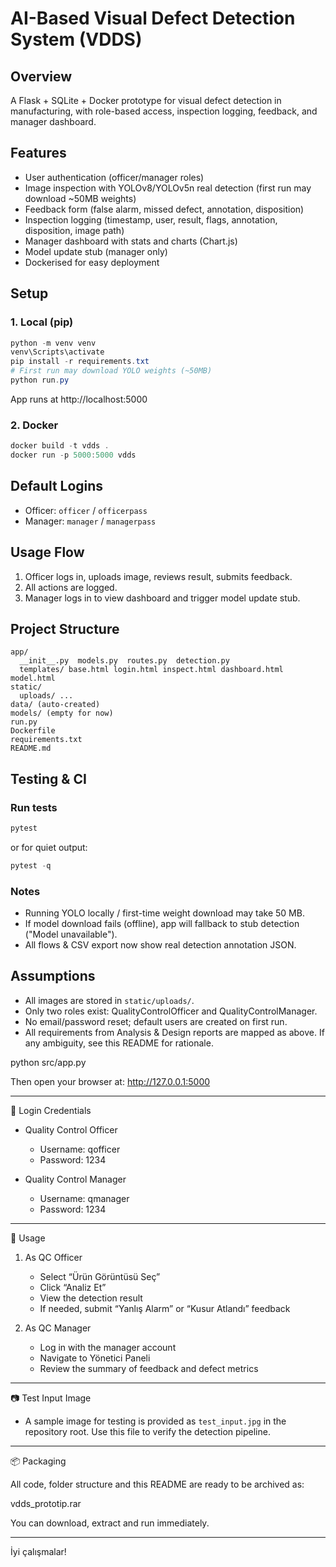 # AI-Based Visual Defect Detection System (VDDS)

## Overview
A Flask + SQLite + Docker prototype for visual defect detection in manufacturing, with role-based access, inspection logging, feedback, and manager dashboard. 

## Features
- User authentication (officer/manager roles)
- Image inspection with YOLOv8/YOLOv5n real detection (first run may download ~50MB weights)
- Feedback form (false alarm, missed defect, annotation, disposition)
- Inspection logging (timestamp, user, result, flags, annotation, disposition, image path)
- Manager dashboard with stats and charts (Chart.js)
- Model update stub (manager only)
- Dockerised for easy deployment

## Setup

### 1. Local (pip)
```powershell
python -m venv venv
venv\Scripts\activate
pip install -r requirements.txt
# First run may download YOLO weights (~50MB)
python run.py
```
App runs at http://localhost:5000

### 2. Docker
```powershell
docker build -t vdds .
docker run -p 5000:5000 vdds
```

## Default Logins
- Officer: `officer` / `officerpass`
- Manager: `manager` / `managerpass`

## Usage Flow
1. Officer logs in, uploads image, reviews result, submits feedback.
2. All actions are logged.
3. Manager logs in to view dashboard and trigger model update stub.

## Project Structure
```
app/
  __init__.py  models.py  routes.py  detection.py
  templates/ base.html login.html inspect.html dashboard.html model.html
static/
  uploads/ ...
data/ (auto-created)
models/ (empty for now)
run.py
Dockerfile
requirements.txt
README.md
```

## Testing & CI

### Run tests
```powershell
pytest
```
or for quiet output:
```powershell
pytest -q
```

### Notes
- Running YOLO locally / first-time weight download may take 50 MB.
- If model download fails (offline), app will fallback to stub detection ("Model unavailable").
- All flows & CSV export now show real detection annotation JSON.

## Assumptions
- All images are stored in `static/uploads/`.
- Only two roles exist: QualityControlOfficer and QualityControlManager.
- No email/password reset; default users are created on first run.
- All requirements from Analysis & Design reports are mapped as above. If any ambiguity, see this README for rationale.

python src/app.py

Then open your browser at:
http://127.0.0.1:5000

---

🔐 Login Credentials

- Quality Control Officer
  - Username: qofficer
  - Password: 1234

- Quality Control Manager
  - Username: qmanager
  - Password: 1234

---

🚀 Usage

1. As QC Officer
   - Select “Ürün Görüntüsü Seç”
   - Click “Analiz Et”
   - View the detection result
   - If needed, submit “Yanlış Alarm” or “Kusur Atlandı” feedback

2. As QC Manager
   - Log in with the manager account
   - Navigate to Yönetici Paneli
   - Review the summary of feedback and defect metrics

---

📷 Test Input Image

- A sample image for testing is provided as `test_input.jpg` in the repository root. Use this file to verify the detection pipeline.

---

📦 Packaging

All code, folder structure and this README are ready to be archived as:

vdds_prototip.rar

You can download, extract and run immediately.

---

İyi çalışmalar!
